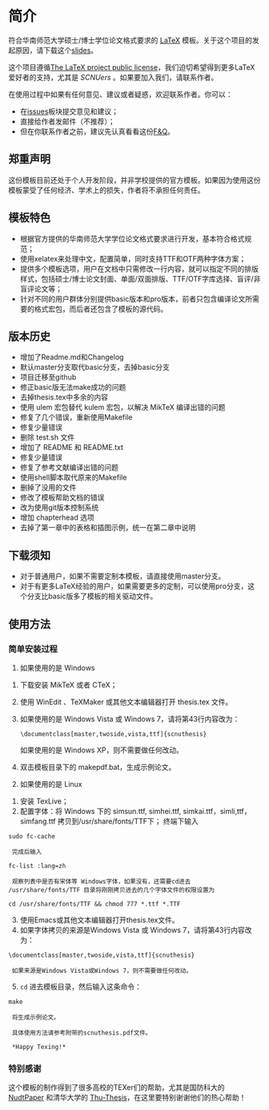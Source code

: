 简介
=============

符合华南师范大学硕士/博士学位论文格式要求的 [LaTeX](https://github.com/wzpan/scnuthesis/wiki/%E6%BC%AB%E8%B0%88-LaTeX) 模板。关于这个项目的发起原因，请下载这个[slides](http://code.google.com/p/scnuthesis/downloads/detail?name=scnuthesis.pdf&can=2&q=)。


这个项目遵循[The LaTeX project public license](http://latex-project.org/lppl/)，我们迫切希望得到更多LaTeX爱好者的支持，尤其是 _SCNUers_ 。如果要加入我们，请联系作者。

在使用过程中如果有任何意见、建议或者疑惑，欢迎联系作者。你可以：

  * 在[issues](https://github.com/wzpan/scnuthesis/issues)板块提交意见和建议；
  * 直接给作者发邮件（不推荐）；
  * 但在你联系作者之前，建议先认真看看这份[F&Q](https://github.com/wzpan/scnuthesis/wiki/F&Q)。



## 郑重声明

这份模板目前还处于个人开发阶段，并非学校提供的官方模板。如果因为使用这份模板蒙受了任何经济、学术上的损失，作者将不承担任何责任。


## 模板特色

* 根据官方提供的华南师范大学学位论文格式要求进行开发，基本符合格式规范；
* 使用xelatex来处理中文，配置简单，同时支持TTF和OTF两种字体方案；
* 提供多个模板选项，用户在文档中只需修改一行内容，就可以指定不同的排版样式，包括硕士/博士论文封面、单面/双面排版、TTF/OTF字库选择、盲评/非盲评论文等；
* 针对不同的用户群体分别提供basic版本和pro版本，前者只包含编译论文所需要的格式宏包，而后者还包含了模板的源代码。


## 版本历史

* 增加了Readme.md和Changelog
* 默认master分支取代basic分支，去掉basic分支
* 项目迁移至github
* 修正basic版无法make成功的问题
* 去掉thesis.tex中多余的内容
* 使用 ulem 宏包替代 kulem 宏包，以解决 MikTeX 编译出错的问题
* 修复了几个错误，重新使用Makefile
* 修复少量错误
* 删除 test.sh 文件
* 增加了 README 和 README.txt
* 修复少量错误
* 修复了参考文献编译出错的问题
* 使用shell脚本取代原来的Makefile
* 删掉了没用的文件
* 修改了模板帮助文档的错误
* 改为使用git版本控制系统
* 增加 chapterhead 选项
* 去掉了第一章中的表格和插图示例，统一在第二章中说明


## 下载须知

* 对于普通用户，如果不需要定制本模板，请直接使用master分支。
* 对于有更多LaTeX经验的用户，如果需要更多的定制，可以使用pro分支，这个分支比basic版多了模板的相关驱动文件。

## 使用方法

### 简单安装过程

1) 如果使用的是 Windows
  1. 下载安装 MikTeX 或者 CTeX；
  2. 使用 WinEdit 、TeXMaker 或其他文本编辑器打开 thesis.tex 文件。
  3. 如果使用的是 Windows Vista 或 Windows 7，请将第43行内容改为：
  
     `\documentclass[master,twoside,vista,ttf]{scnuthesis}`
     
     如果使用的是 Windows XP，则不需要做任何改动。
  4. 双击模板目录下的 makepdf.bat，生成示例论文。

2) 如果使用的是 Linux
  1. 安装 TexLive；
  2. 配置字体：将 Windows 下的 simsun.ttf, simhei.ttf, simkai.ttf，simli,ttf，simfang.ttf 拷贝到/usr/share/fonts/TTF下；
     终端下输入
     
  `sudo fc-cache`
     
     完成后输入
     
  `fc-list :lang=zh`
	  
     观察列表中是否有宋体等 Windows字体，如果没有，还需要cd进去 /usr/share/fonts/TTF 目录将刚刚拷贝进去的几个字体文件的权限设置为

  `cd /usr/share/fonts/TTF && chmod 777 *.ttf *.TTF`
	  
  3. 使用Emacs或其他文本编辑器打开thesis.tex文件。
  4. 如果字体拷贝的来源是Windows Vista 或 Windows 7，请将第43行内容改为：

  `\documentclass[master,twoside,vista,ttf]{scnuthesis}`
      
     如果来源是Windows Vista或Windows 7，则不需要做任何改动。
  5. `cd` 进去模板目录，然后输入这条命令：
  
  `make`
	  
     将生成示例论文。

     具体使用方法请参考附带的scnuthesis.pdf文件。

     *Happy Texing!*

### 特别感谢

这个模板的制作得到了很多高校的TEXer们的帮助，尤其是国防科大的 [NudtPaper](http://nudtpaper.googlecode.com) 和清华大学的 [Thu-Thesis](https://github.com/xueruini/thuthesis)，在这里要特别谢谢他们的热心帮助！
